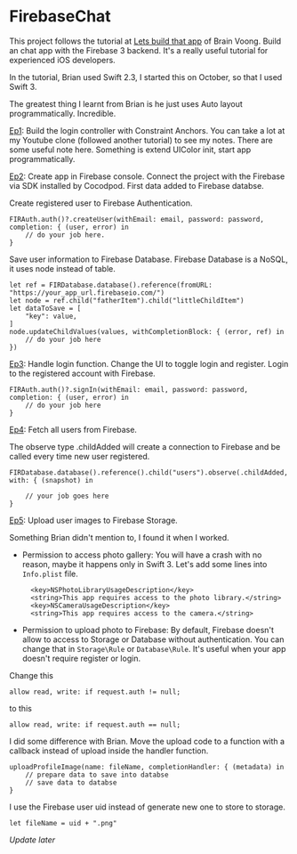 # FirebaseChat
This project follows the tutorial at [Lets build that app](https://www.youtube.com/channel/UCuP2vJ6kRutQBfRmdcI92mA) of Brain Voong. Build an chat app with the Firebase 3 backend. It's a really useful tutorial for experienced iOS developers. 

In the tutorial, Brian used Swift 2.3, I started this on October, so that I used Swift 3. 

The greatest thing I learnt from Brian is he just uses Auto layout programmatically. Incredible. 

[Ep1](https://www.youtube.com/watch?v=lWSc0wHFTXM&list=PL0dzCUj1L5JEfHqwjBV0XFb9qx9cGXwkq&index=1):  Build the login controller with Constraint Anchors. You can take a lot at my Youtube clone (followed another tutorial) to see my notes. There are some useful note here. Something is extend UIColor init, start app programmatically. 

[Ep2](https://www.youtube.com/watch?v=guFW9aj4EHM&index=2&list=PL0dzCUj1L5JEfHqwjBV0XFb9qx9cGXwkq): Create app in Firebase console. Connect the project with the Firebase via SDK installed by Cocodpod. First data added to Firebase databse.

Create registered user to Firebase Authentication. 

	FIRAuth.auth()?.createUser(withEmail: email, password: password, completion: { (user, error) in
		// do your job here. 
	}
	
Save user information to Firebase Database. Firebase Database is a NoSQL, it uses node instead of table. 

	let ref = FIRDatabase.database().reference(fromURL: "https://your_app_url.firebaseio.com/")
    let node = ref.child("fatherItem").child("littleChildItem")
    let dataToSave = [
        "key": value,
    ]
    node.updateChildValues(values, withCompletionBlock: { (error, ref) in
		// do your job here
    })
    
[Ep3](https://www.youtube.com/watch?v=4rNtIeC_dsQ&index=3&list=PL0dzCUj1L5JEfHqwjBV0XFb9qx9cGXwkq): Handle login function. Change the UI to toggle login and register. Login to the registered account with Firebase. 

	FIRAuth.auth()?.signIn(withEmail: email, password: password, completion: { (user, error) in 
		// do your job here
	}

[Ep4](https://www.youtube.com/watch?v=qD582zfXlgo&list=PL0dzCUj1L5JEfHqwjBV0XFb9qx9cGXwkq&index=4): Fetch all users from Firebase. 

The observe type .childAdded will create a connection to Firebase and be called every time new user registered. 

	FIRDatabase.database().reference().child("users").observe(.childAdded, with: { (snapshot) in

		// your job goes here 
	}

[Ep5](https://www.youtube.com/watch?v=b1vrjt7Nvb0&list=PL0dzCUj1L5JEfHqwjBV0XFb9qx9cGXwkq&index=5): Upload user images to Firebase Storage. 

Something Brian didn't mention to, I found it when I worked. 

- Permission to access photo gallery: You will have a crash with no reason, maybe it happens only in Swift 3. Let's add some lines into `Info.plist` file. 

		<key>NSPhotoLibraryUsageDescription</key>
		<string>This app requires access to the photo library.</string>
		<key>NSCameraUsageDescription</key>
		<string>This app requires access to the camera.</string>

- Permission to upload photo to Firebase: By default, Firebase doesn't allow to access to Storage or Database without authentication. You can change that in `Storage\Rule` or `Database\Rule`. It's useful when your app doesn't require register or login. 

Change this 

	allow read, write: if request.auth != null; 
	
to this 

	allow read, write: if request.auth == null;

I did some difference with Brian. Move the upload code to a function with a callback instead of upload inside the handler function. 

	uploadProfileImage(name: fileName, completionHandler: { (metadata) in
		// prepare data to save into databse
		// save data to databse 
	}

I use the Firebase user uid instead of generate new one to store to storage. 

	let fileName = uid + ".png"


*Update later*